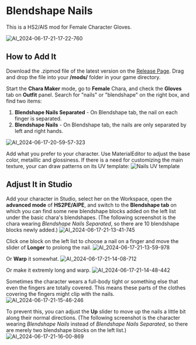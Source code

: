 # Blendshape Nails
This is a HS2/AIS mod for Female Character Gloves.

![AI_2024-06-17-21-17-22-760](https://github.com/Blatke/Blendshape-Nails/assets/125734582/d4ade87f-fbde-49b8-8f6b-3619317747d5)


## How to Add It
Download the .zipmod file of the latest version on the [Release Page](https://github.com/Blatke/Blendshape-Nails/releases).
Drag and drop the file into your **/mods/** folder in your game directory.

Start the **Chara Maker** mode, go to **Female** Chara, and check the **Gloves** tab on **Outfit** panel. Search for "nails" or "blendshape" on the right box, and find two items:
1. **Blendshape Nails Separated** - On Blendshape tab, the nail on each finger is separated.
2. **Blendshape Nails** - On Blendshape tab, the nails are only separated by left and right hands.

![AI_2024-06-17-20-59-57-323](https://github.com/Blatke/Blendshape-Nails/assets/125734582/faeb6a0a-a139-497d-9987-0a7044a41b2a)

Add what you prefer to your character.
Use MaterialEditor to adjust the base color, metaillic and glossiness. If there is a need for customizing the main texture, your can draw patterns on its UV template: 
![Nails UV template](https://github.com/Blatke/Blendshape-Nails/assets/125734582/1038fe30-4b73-410a-8bc2-89c02759ff6f)


## Adjust It in Studio
Add your character in Studio, select her on the Workspace, open the **advanced mode** of **HS2PE/AIPE**, and switch to the **Blendshape tab** on which you can find some new blendshape blocks added on the left list under the basic chara's blendshapes. (The following screenshot is the chara wearing _Blendshape Nails Separated_, so there are 10 blendshape blocks newly added.)
![AI_2024-06-17-21-13-41-745](https://github.com/Blatke/Blendshape-Nails/assets/125734582/a674125f-e60b-4085-a254-76d2fa44fc0c)

Click one block on the left list to choose a nail on a finger and move the slider of **Longer** to prolong the nail.
![AI_2024-06-17-21-13-59-978](https://github.com/Blatke/Blendshape-Nails/assets/125734582/44ed01c2-3509-4d8f-8dff-bed6c03f9244)

Or **Warp** it somewhat.
![AI_2024-06-17-21-14-08-712](https://github.com/Blatke/Blendshape-Nails/assets/125734582/474cf153-8d6d-49d9-8217-76e0cc6fa1fa)

Or make it extremly long and warp.
![AI_2024-06-17-21-14-48-442](https://github.com/Blatke/Blendshape-Nails/assets/125734582/688ae38d-94a2-484c-ae28-4519a2f0d4c4)

Sometimes the character wears a full-body tight or something else that even the fingers are totally covered. This means these parts of the clothes covering the fingers might clip with the nails. 
![AI_2024-06-17-21-15-46-246](https://github.com/Blatke/Blendshape-Nails/assets/125734582/1ac4c428-c74e-4d84-b67b-6942aeb3fc3b)

To prevent this, you can adjust the **Up** slider to move up the nails a little bit along their normal directions. (The following screenshot is the character wearing _Blendshape Nails_ instead of _Blendshape Nails Separated_, so there are merely two blendshape blocks on the left list.)
![AI_2024-06-17-21-16-00-869](https://github.com/Blatke/Blendshape-Nails/assets/125734582/6b2f3753-71cf-4183-aa10-9ea2139ecaf0)
